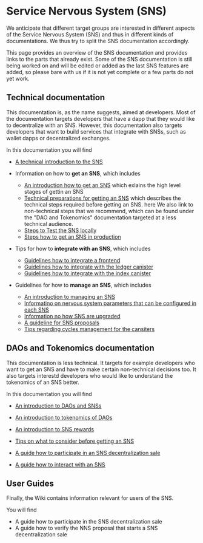 # Service Nervous System (SNS)

We anticipate that different target groups are interested
in different aspects of the Service Nervous System (SNS)
and thus in different kinds of documentations.
We thus try to split the SNS documentation accordingly.

This page provides an overview of the SNS documentation and 
provides links to the parts that already exist.
Some of the SNS documentation is still being worked on and will be 
edited or added as the last SNS features are added, so please bare with
us if it is not yet complete or a few parts do not yet work.


## Technical documentation
This documentation is, as the name suggests, aimed at
developers.
Most of the documentation targets developers that have
a dapp that they would like to decentralize with an SNS. 
However, this documentation also targets developers that
want to build services that integrate with SNSs, such as wallet dapps
or decentralized exchanges.  

In this documentation you will find
* [A technical introduction to the SNS](sns-intro.md)

* Information on how to **get an SNS**, which includes
    * [An introduction how to get an SNS](get-sns/get-sns-intro.md) which
      exlains the high level stages of gettin an SNS
    * [Technical preparations for getting an SNS](get-sns/preparation.md) which
      describes the technical steps required before getting an SNS. here
      We also link to non-technical steps that we recommend,
      which can be found under the "DAO and Tokenomics" documentation
      targeted at a less technical audience.
    * [Steps to Test the SNS locally](get-sns/local-testing.md)
    * [Steps how to get an SNS in production](get-sns/get-sns-production.md)
  
* Tips for how to **integrate with an SNS**, which includes
  * [Guidelines how to integrate a frontend](integrate-sns/frontend-integration.md)
  * [Guidelines how to integrate with the ledger canister](integrate-sns/ledger-integration.md)
  * [Guidelines how to integrate with the index canister](integrate-sns/index-integration.md)

* Guidelines for how to **manage an SNS**, which includes
  * [An introduction to managing an SNS](managing-sns/manage-sns-intro.md)
  * [Informatino on nervous system parameters that can be configured
    in each SNS](managing-sns/nervous-system-parameters.md)
  * [Information no how SNS are upgraded](managing-sns/upgradeSNS.md)  
  * [A guideline for SNS proposals](managing-sns/proposal-guide.md)
  * [Tips regarding cycles management for the cansiters](managing-sns/cycles-usage.md)

## DAOs and Tokenomics documentation 
This documentation is less technical.
It targets for example developers who want to get an SNS and
have to make certain non-technical decisions too.
It also targets interestd developers who would like to understand
the tokenomics of an SNS better.

In this documentation you will find
* [An introduction to DAOs and
  SNSs](../../../tokenomics/sns/sns-intro-tokens.md)
* [An introduction to tokenomics of 
  DAOs](../../../tokenomics/sns/tokenomics.md)
* [An introduction to SNS 
  rewards](../../../tokenomics/sns/rewards.md)
* [Tips on what to consider before getting an
  SNS](../../../tokenomics/sns/predeployment-considerations.md)

* [A guide how to participate in an SNS decentralization
  sale](../../../tokenomics/sns/sale-interaction.md)
* [A guide how to interact with an SNS](../../../tokenomics/sns/governance-interaction.md)
  


## User Guides
Finally, the Wiki contains information relevant for 
users of the SNS.

You will find
* A guide how to participate in the SNS decentralization sale
* A guide how to verify the NNS proposal that starts a SNS decentralization sale
